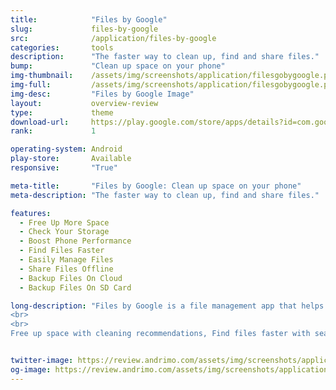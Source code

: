 ```yaml
---
title:            "Files by Google"
slug:             files-by-google
src:              /application/files-by-google
categories:       tools
description:      "The faster way to clean up, find and share files."
bump:             "Clean up space on your phone"
img-thumbnail:    /assets/img/screenshots/application/filesgobygoogle.png
img-full:         /assets/img/screenshots/application/filesgobygoogle.png
img-desc:         "Files by Google Image"
layout:           overview-review
type:             theme
download-url:     https://play.google.com/store/apps/details?id=com.google.android.apps.nbu.files&hl=en_IN
rank:             1

operating-system: Android
play-store:       Available
responsive:       "True"

meta-title:       "Files by Google: Clean up space on your phone"
meta-description: "The faster way to clean up, find and share files."

features:
  - Free Up More Space
  - Check Your Storage
  - Boost Phone Performance
  - Find Files Faster
  - Easily Manage Files
  - Share Files Offline
  - Backup Files On Cloud
  - Backup Files On SD Card

long-description: "Files by Google is a file management app that helps you:
<br>
<br>
Free up space with cleaning recommendations, Find files faster with search and simple browsing, Share files offline with others, fast and without data, Back up files to the cloud to save you space on device"


twitter-image: https://review.andrimo.com/assets/img/screenshots/application/filesgobygoogle.png
og-image: https://review.andrimo.com/assets/img/screenshots/application/filesgobygoogle.png
---
```

